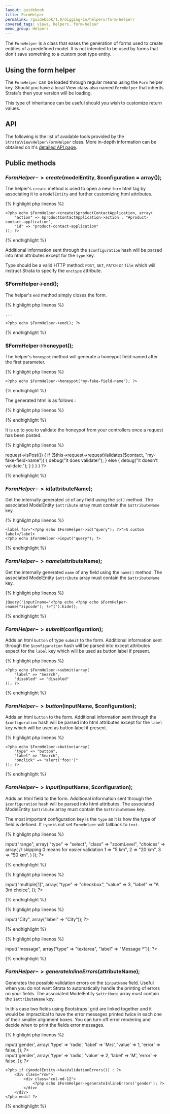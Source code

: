 ```yaml
---
layout: guidebook
title: FormHelper
permalink: /guidebook/1.0/digging-in/helpers/form-helper/
covered_tags: views, helpers, form-helper
menu_group: Helpers
---
```


The `FormHelper` is a class that eases the generation of forms used to create entities of a predefined model. It is not intended to be used by forms that don't save something to a custom post type entity.

## Using the form helper


The `FormHelper` can be loaded through regular means using the `Form` helper key. Should you have a local View class also named `FormHelper` that inherits Strata's then your version will be loading.

This type of inheritance can be useful should you wish to customize return values.


## API

The following is the list of available tools provided by the `Strata\View\Helper\FormHelper` class. More in-depth information can be obtained on it's [detailed API page](/api/1.0/classes/Strata_View_Helper_FormHelper.html).

## Public methods

### $FormHelper->create($modelEntity, $configuration = array());

The helper's `create` method is used to open a new `form` html tag by associating it to a `ModelEntity` and further customizing html attributes.

{% highlight php linenos %}

<div class="contact-form">

    <?php echo $FormHelper->create($productContactApplication, array(
        "action" => $productContactApplication->action . "#product-contact-application",
        "id" => "product-contact-application"
    )); ?>

</div>

{% endhighlight %}

Additional information sent through the `$configuration` hash will be parsed into html attributes except for the `type` key.

Type should be a valid HTTP method: `POST`, `GET`, `PATCH` or `file` which will instruct Strata to specify the `enctype` attribute.


### $FormHelper->end();

The helper's `end` method simply closes the form.

{% highlight php linenos %}

    ...

    <?php echo $FormHelper->end(); ?>

</div>

{% endhighlight %}



### $FormHelper->honeypot();

The helper's `honeypot` method will generate a honeypot field named after the first parameter.

{% highlight php linenos %}

    <?php echo $FormHelper->honeypot("my-fake-field-name"); ?>

{% endhighlight %}

The generated html is as follows :

{% highlight php linenos %}
<div class="validation" style="height: 1px; overflow: hidden; padding:1px 0 0 1px; position: absolute; width: 1px; z-index: -1">
    <input autocomplete="off" class="" id="data_fieldname" name="fieldname" type="text" value="">
</div>
{% endhighlight %}

It is up to you to validate the honeypot from your controllers once a request has been posted.

{% highlight php linenos %}
<?php
namespace App\Controller;

use App\Model\ContactApplication;

class ContactController extends AppController
{
    public function index()
    {
        $contact = ContactApplication::getEntity(new \stdClass());

        if ($this->request->isPost()) {
            if ($this->request->requestValidates($contact, "my-fake-field-name")) {
                debug("it does validate!");
            } else {
                debug("it doesn't validate.");
            }
        }
    }
}
?>
{% endhighlight %}

### $FormHelper->id($attributeName);

Get the internally generated `id` of any field using the `id()` method. The associated ModelEntity `$attribute` array must contain the `$attributeName` key.

{% highlight php linenos %}

    <label for="<?php echo $FormHelper->id("query"); ?>">A custom label</label>
    <?php echo $FormHelper->input("query"); ?>

{% endhighlight %}


### $FormHelper->name($attributeName);

Get the internally generated `name` of any field using the `name()` method. The associated ModelEntity `$attribute` array must contain the `$attributeName` key.

{% highlight php linenos %}

    jQuery('input[name="<?php echo <?php echo $FormHelper->name("zipcode"); ?>"]').hide();

{% endhighlight %}


### $FormHelper->submit($configuration);

Adds an html `button` of type `submit` to the form. Additional information sent through the `$configuration` hash will be parsed into except attributes expect for the `label` key which will be used as button label if present.

{% highlight php linenos %}

    <?php echo $FormHelper->submit(array(
        "label" => "Search",
        "disabled" => "disabled"
    )); ?>

{% endhighlight %}


### $FormHelper->button($inputName, $configuration);

Adds an html `button` to the form. Additional information sent through the `$configuration` hash will be parsed into html attributes except for the `label` key which will be used as button label if present.

{% highlight php linenos %}

    <?php echo $FormHelper->button(array(
        "type" => "button",
        "label" => "Search",
        "onclick" => "alert('foo!')"
    )); ?>

{% endhighlight %}

### $FormHelper->input($inputName, $configuration);

Adds an html field to the form. Additional information sent through the `$configuration` hash will be parsed into html attributes. The associated ModelEntity `$attribute` array must contain the `$attributeName` key.

The most important configuration key is the `type` as it is how the type of field is defined. If `type` is not set `FormHelper` will fallback to `text`.


{% highlight php linenos %}
 <?php echo $FormHelper->input("range", array(
    "type" => "select",
    "class" => "zoomLevel",
    "choices" => array(
        // skipping 0 means for easier validation
        1 => "5 km",
        2 => "20 km",
        3 => "50 km",
    )
)); ?>
{% endhighlight %}

{% highlight php linenos %}
<?php echo $FormHelper->input("multiple[1]", array(
    "type" => "checkbox",
    "value" => 3,
    "label" => "A 3rd choice",
)); ?>
{% endhighlight %}

{% highlight php linenos %}
<?php echo $FormHelper->input("City", array("label" => "City")); ?>
{% endhighlight %}

{% highlight php linenos %}
<?php echo $FormHelper->input("message", array("type" => "textarea", "label" => "Message *")); ?>
{% endhighlight %}


### $FormHelper->generateInlineErrors($attributeName);

Generates the possible validation errors on the `$inputName` field. Useful when you do not want Strata to automatically handle the printing of errors on your fields. The associated ModelEntity `$attribute` array must contain the `$attributeName` key.

In this case two fields using Bootstraps' grid are linked together and it would be impractical to have the error messages printed twice in each one of their smaller alignment boxes. You can turn off error rendering and decide when to print the fields error messages.

{% highlight php linenos %}
    <div class="row gender clearfix">
        <div class="col-md-6">
            <?php echo $FormHelper->input('gender', array(
                'type' => 'radio',
                'label' => 'Mrs',
                'value' => 1,
                'error' => false,
            )); ?>
        </div>
        <div class="col-md-6">
            <?php echo $FormHelper->input('gender', array(
                'type' => 'radio',
                'value' => 2,
                'label' => 'M',
                'error' => false,
            )); ?>
        </div>
    </div>

    <?php if ($modelEntity->hasValidationErrors()) : ?>
        <div class="row">
            <div class="col-md-12">
                <?php echo $FormHelper->generateInlineErrors('gender'); ?>
            </div>
        </div>
    <?php endif ?>
{% endhighlight %}
